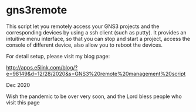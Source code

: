 # gns3remote

This script let you remotely access your GNS3 projects and the corresponding devices by using a ssh client (such as putty). 
It provides an intuitive menu interface, so that you can stop and start a project, access the console of different device, also allow you to reboot the devices.

For detail setup, please visit my blog page:

http://apps.e5link.com/blog/?e=98149&d=12/28/2020&s=GNS3%20remote%20management%20script

Dec 2020

Wish the pandemic to be over very soon, and the Lord bless people who visit this page
